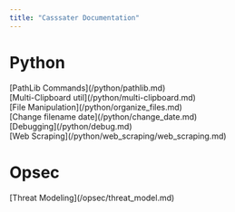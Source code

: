 ```yaml
---
title: "Casssater Documentation"
---
```


<h1>Python</h1>
[PathLib Commands](/python/pathlib.md)<br>
[Multi-Clipboard util](/python/multi-clipboard.md)<br>
[File Manipulation](/python/organize_files.md)<br>
[Change filename date](/python/change_date.md)<br>
[Debugging](/python/debug.md)<br>
[Web Scraping](/python/web_scraping/web_scraping.md)<br>

<h1>Opsec</h1>
[Threat Modeling](/opsec/threat_model.md)
